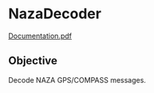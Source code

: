# NazaDecoder

[Documentation.pdf](Documentation.pdf)

## Objective

Decode NAZA GPS/COMPASS messages.
